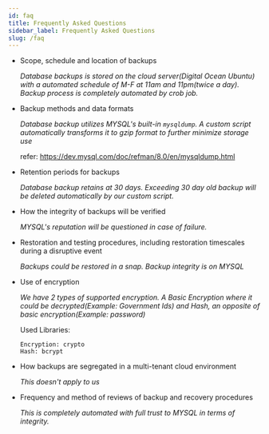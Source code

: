 ```yaml
---
id: faq
title: Frequently Asked Questions
sidebar_label: Frequently Asked Questions 
slug: /faq
---
```


- Scope, schedule and location of backups

    _Database backups is stored on the cloud server(Digital Ocean Ubuntu) with a automated schedule of M-F at 11am and 11pm(twice a day). Backup process is completely automated by crob job._

- Backup methods and data formats

    _Database backup utilizes MYSQL's built-in `mysqldump`. A custom script automatically transforms it to gzip format to further minimize storage use_

    refer: https://dev.mysql.com/doc/refman/8.0/en/mysqldump.html

- Retention periods for backups

    _Database backup retains at 30 days. Exceeding 30 day old backup will be deleted automatically by our custom script._

- How the integrity of backups will be verified

    _MYSQL's reputation will be questioned in case of failure._

- Restoration and testing procedures, including restoration timescales during a disruptive event

    _Backups could be restored in a snap. Backup integrity is on MYSQL_

- Use of encryption

    _We have 2 types of supported encryption. A Basic Encryption where it could be decrypted(Example: Government Ids) and Hash, an opposite of basic encryption(Example: password)_

    Used Libraries:

    ```
    Encryption: crypto
    Hash: bcrypt
    ```

- How backups are segregated in a multi-tenant cloud environment

    _This doesn't apply to us_

- Frequency and method of reviews of backup and recovery procedures

    _This is completely automated with full trust to MYSQL in terms of integrity._